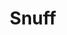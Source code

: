 ---
title: "Snuff"
summary: "Punk rock band from London, England formed in 1986. They broke up in 1991 and then got back together again in 1994. Affiliated with ."
image: "snuff.jpg"
---
